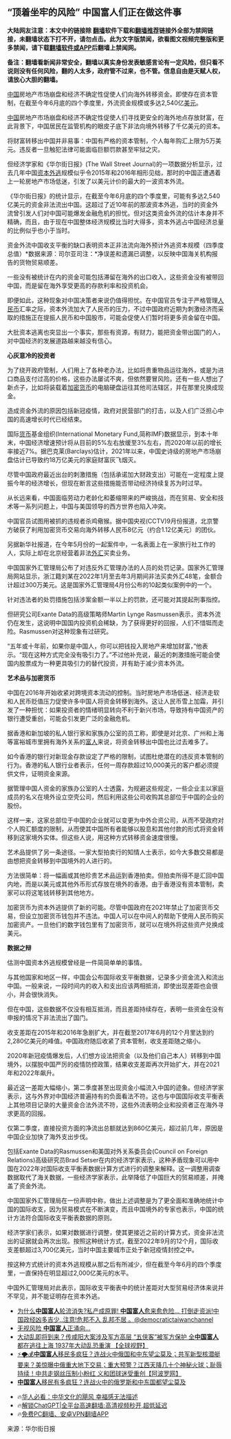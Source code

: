  <!-- 面包屑导航 --> <h2>“顶着坐牢的风险” 中国富人们正在做这件事</h2> <p class="notice"><b>大陆网友注意：本文中的链接除 <a href="https://github.com/bannedbook/fanqiang" >翻墙</a>软件下载和<a href="https://github.com/killgcd/justmysocks/blob/master/README.md">翻墙推荐</a>链接外全部为禁网链接，未翻墙状态下打不开，请勿点击。此为文字版禁闻，欲看图文视频完整版和更多禁闻，请下载<a href="https://github.com/bannedbook/fanqiang">翻墙软件或APP</a>后翻墙上禁闻网。</p><p>备注：翻墙看新闻非常安全，翻墙以真实身份发表敏感言论有一定风险，但只看不说则没有任何风险，翻的人太多，政府管不过来，也不管。信息自由是天赋人权，请放心大胆的翻墙。</b></p>  <div class="entry"> <p id="summary"><span class='wp_keywordlink_affiliate'><a href="https://www.bannedbook.org/" title="中国" target="_blank">中国</a></span>房地产市场崩盘和经济不确定性促使人们向海外转移资金。即使存在资本管制，在截至今年6月底的四个季度里，外流资金规模或多达2,540亿<a href="https://www.bannedbook.org/bnews/tag/%e7%be%8e%e5%85%83/" class="st_tag internal_tag" rel="tag" title="标签 美元 下的日志">美元</a>。</p> <p><a href="https://www.bannedbook.org/bnews/tag/%E4%B8%AD%E5%9B%BD/" class="st_tag internal_tag" rel="tag" title="标签 中国 下的日志">中国</a>房地产市场崩盘和经济不确定性促使人们寻找更安全的海外地点存放财富，在此背景下，中国居民在监管机构的眼皮子底下非法向境外转移了千亿美元的资本。</p> <p>将财富转移出中国并非易事：中国有严格的资本管制，个人每年购汇上限为5万美元。违反者一旦触犯法律可能面临巨额罚款甚至牢狱之灾。</p> <p>但经济学家和《华尔街日报》(The Wall Street Journal)的一项数据分析显示，过去几年中国<a href="https://www.bannedbook.org/bnews/tag/%E8%B5%84%E6%9C%AC%E5%A4%96%E9%80%83/" class="st_tag internal_tag" rel="tag" title="标签 资本外逃 下的日志">资本外逃</a>规模似乎令2015年和2016年相形见绌，那时的中国正遭遇着上一轮房地产市场低迷，引发了以美元计价的最大的一波资本外流。</p> <p>《华尔街日报》的统计显示，在截至今年6月底的四个季度里，可能有多达2,540亿美元的资金非法流出中国。这超过了近10年前的那波资本外逃，当时的资金外流曾引发人们对中国可能爆发金融危机的担忧。但对这类资金外流的估计本身并不精确，而且，由于现在中国整体经济规模比当时大得多，资本外逃占中国经济总量的比例似乎也小于当时。</p> <p>资金外流中国收支平衡的缺口表明资本正非法流向海外预计外逃资本规模（四季度总值）*数据来源：司尔亚司注：*净误差和遗漏已调整，以反映中国海关机构报告的货物贸易顺差。</p> <p>一些没有被统计在内的资金可能包括滞留在海外的出口收入，这些资金没有被带回中国，而是留在海外享受更高的存款利率和投资机会。</p> <p>即便如此，这种现象对中国决策者来说仍值得担忧。在中国官员专注于严格管理<a href="https://www.bannedbook.org/bnews/tag/%e4%ba%ba%e6%b0%91%e5%b8%81/" class="st_tag internal_tag" rel="tag" title="标签 人民币 下的日志">人民币</a>汇率之际，资本外流加大了人民币的压力，不过中国政府近期为刺激经济而采取的措施正在提振人民币和中国股市，可能会促使人们暂时将更多资金留在中国。</p> <p>大批资本逃离也突显出一个事实，那些有资源，有财力，能把资金带出国门的人，对中国经济的发展道路越来越没有信心。</p> <p><strong>心灰意冷的投资者</strong></p> <p>为了绕开政府管制，人们用上了各种老办法，比如将贵重物品运往海外，或是为进口商品支付过高的价格，这些办法屡试不爽，但依然要冒风险。还有一些人想出了新点子，比如将装载着<a href="https://www.bannedbook.org/bnews/tag/%E5%8A%A0%E5%AF%86%E8%B4%A7%E5%B8%81/" class="st_tag internal_tag" rel="tag" title="标签 加密货币 下的日志">加密货币</a>的电脑硬盘运往其他司法辖区，并在那里兑换成现金。</p>  <p>造成资金外流的原因包括新冠疫情，政府对民营部门的打击，以及人们广泛担心中国的高速增长时代已经结束。</p> <p>国际<a href="https://www.bannedbook.org/bnews/tag/%E8%B4%A7%E5%B8%81/" class="st_tag internal_tag" rel="tag" title="标签 货币 下的日志">货币</a>基金组织(International Monetary Fund,简称IMF)数据显示，到本十年末，中国经济增速预计将从目前的5%左右放缓至3%左右，而2020年以前的增长率接近7%。据巴克莱(Barclays)估计，2021年以来，中国史诗级的房地产市场崩盘估计已导致约18万亿美元的家庭财富灰飞烟灭。</p> <p>尽管中国政府最近出台的刺激措施（包括承诺加大财政支出）可能在一定程度上提振今年的经济增长，但现在断言这些措施能否带动经济持续复苏为时过早。</p> <p>从长远来看，中国面临劳动力老龄化和萎缩带来的严峻挑战，而在贸易、安全和技术等一系列问题上，中国与美国领导的西方世界也陷入冲突。</p> <p>中国官员试图用被抓的违规者杀鸡儆猴。据中国央视(CCTV)9月份报道，北京警方破获了利用加密货币交易向海外转移人民币8亿元（约合1.12亿美元）的团伙。</p> <p>另据新华社报道，在今年5月份的一起案件中，一名表面上在一家旅行社工作的人，实际上却在北京经营着非法<a href="https://www.bannedbook.org/bnews/tag/%E5%A4%96%E6%B1%87/" class="st_tag internal_tag" rel="tag" title="标签 外汇 下的日志">外汇</a>买卖业务。</p> <p>中国国家外汇管理局公布了对违反外汇管理办法的人员的处罚记录。国家外汇管理局网站显示，浙江籍刘某在2022年1月至去年3月期间非法买卖外汇48笔，金额合计超过300万美元。这是国家外汇管理局4月份公布的10起类似案例中的一个。</p> <p>针对违法者的处罚措施包括涉案金额一半以上的罚款，还可能对其提起刑事指控。</p> <p>但研究公司Exante Data的高级策略师Martin Lynge Rasmussen表示，资本外流仍在发生，这说明中国国内投资机会稀缺，为了获得更好的回报，人们不惜铤而走险。Rasmussen对这种现象有过研究。</p> <p>“五年或十年前，如果你是中国人，你可以把钱投入房地产来增加财富，”他表示。“现在这种方式完全没有吸引力了。”不过他补充说，最近的刺激措施可能会使国内股票成为一种更具吸引力的替代投资，并有助于减少资本外流。</p> <p><strong>艺术品与加密货币</strong></p>  <p>中国在2016年开始收紧对跨境资本流动的控制。当时房地产市场低迷、经济走软和人民币贬值压力促使许多中国人将资金转移到海外。这让人民币雪上加霜，并引发了一种担忧：如果投资者的情绪明显转向不利于新兴市场，导致持有中国资产的银行遭受重创，可能会引发更广泛的金融危机。</p> <p>据香港和新加坡的私人银行家和家族办公室的员工称，即使是对北京、广州和上海等富裕城市里拥有海外关系的<a href="https://www.bannedbook.org/bnews/tag/%e5%af%8c%e4%ba%ba/" class="st_tag internal_tag" rel="tag" title="标签 富人 下的日志">富人</a>来说，将资金转移出中国也比过去难多了。</p> <p>如今香港的银行对新现金存款设定了严格的限制，试图杜绝潜在的违反资本管制的行为。香港的私人银行业者表示，任何一周存款超过10,000美元的客户都必须提供文件，证明资金来源。</p> <p>据管理中国人资金的家族办公室的人士透露，为规避这些规定，一些企业主以家庭成员的名义在境外设立空壳公司，然后利用这些公司收购其总部位于中国的企业的股份。</p> <p>这样一来，这家总部位于中国的企业就可以变更为中外合资公司，从而不受政府对个人购汇额度的限制，从而使其中国所有者能够以股息和其他付款的形式将资金转移到这家境外实体。但这些人说，用这种方式转移资金速度很慢。</p> <p>艺术品提供了另一条途径。一家大型拍卖行的知情人士表示，如今大多数交易都是由想把资金转移到中国境外的人进行的。</p> <p>方法很简单：将一幅画或其他珍贵艺术品运到香港拍卖。但拍卖所得不是汇回中国内地，而是以美元或其他外币形式存放在境外的香港。由于香港没有资本管制，卖家可以将这笔钱转移到其他地方。</p> <p>加密货币为资本外逃提供了新的可能。尽管中国政府在2021年禁止了加密货币交易，但设立加密货币钱包并不违法。中国人可以在中间人的帮助下使用人民币购买加密资产。一旦他们的数字钱包里有了加密货币，就可以在境外将这些资产兑换成美元。</p> <p><strong>数据之辩</strong></p> <p>估测中国资本外逃规模曾经是一件简简单单的事情。</p> <p>与其他国家和地区一样，中国会公布国际收支平衡数据，记录多少资金流入和流出中国。一般来说，一段时间内的收入和支出应该两相抵消，即使出现差距也会很小，并会很快消失。</p>  <p>但在中国，这些数据不仅没有相互抵消，而且差距持续存在，表明一些资金在没有申报的情况下非法流出了国门。</p> <p>收支差距在2015年和2016年急剧扩大，并在截至2017年6月的12个月里达到约2,280亿美元的峰值。中国政府随后收紧了资本管制，收支差距随之缩小。</p> <p>2020年新冠疫情爆发后，人们想方设法把资金（以及他们自己本人）转移到中国境外，以摆脱中国严厉的疫情防控政策，结果收支差距再次开始扩大，并在2021年和2022年飙升。</p> <p>最近这一差距大幅缩小，第二季度甚至出现资金小幅流入中国的迹象。但经济学家表示，这与外界对中国经济普遍持有的负面看法不符。这也与中国国际收支平衡表上其他项目记录的大量资金合法外流不符，这些外流表明企业和投资者正在海外寻求更高的回报。</p> <p>仅第二季度，直接投资方面的净流出总额就达到860亿美元，超过前几年，原因是中国企业加快了海外支出步伐。</p> <p>包括Exante Data的Rasmussen和美国对外关系委员会(Council on Foreign Relations)高级研究员Brad Setser在内的经济学家表示，这种矛盾现象可以用中国在2022年对国际收支平衡表数据计算方式进行的调整来解释。这一调整用调查数据取代了海关数据，一些经济学家表示，此举降低了中国巨大的贸易顺差，并掩盖了资金外流。</p> <p>中国国家外汇管理局在一份声明中称，做出上述调整是为了更全面和准确地统计中国的国际收支，因为贸易模式在不断演变，而且中国境外的专家也表示，中国的统计方法符合国际收支平衡表数据的原则。</p> <p>经济学家们表示，如果对数据进行调整，使其更接近之前的计算方式，资金非法流出的证据就会再次出现。按照这种统计方式，截至2022年9月的12个月，国际收支差额超过3,700亿美元，当时中国主要城市正处于新冠疫情封控之中。</p> <p>按这种方式统计的资本外逃规模从那之后有所减少，但在截至今年6月的四个季度里，一直保持在明显超过2,000亿美元的水平。</p> <p>中国外汇管理局对此表示，国际收支平衡表中的统计差距对大型贸易经济体来说并不罕见，并不能证明存在资本外逃。</p> <!--<div id="taboola-mid-1"></div>--><ul class='op-related-articles' title='相关阅读'> <li><a href='https://www.bannedbook.org/bnews/sohnews/20241005/2097976.html' target='_blank'>为什么<b>中国富人</b>轮流消失?私产成原罪! <b>中国富人</b>愈来愈危险… 打倒走资派!中国政经凶多吉少..注意!危邦不入 乱邦不居 。@democratictaiwanchannel</a></li> <li><a href='https://www.bannedbook.org/bnews/lifebaike/20240925/2093561.html' target='_blank'>无视风险 <b>中国富人</b>正涌向…</a></li> <li><a href='https://www.bannedbook.org/bnews/bannedvideo/20240913/2088041.html' target='_blank'>大动乱即将到来？传咸阳大案涉及军方高层 “五侠客”被军方保护 全<b>中国富人</b>都在逃往上海 1937年大动乱恐重演 【全球视野】</a></li> <li><a href='https://www.bannedbook.org/bnews/bannedvideo/20240913/2087971.html' target='_blank'>⚡🌪️💰<b>中国富人</b>移民多疯狂？连战火中俄国和中东望尘莫及；共军新型核潜艇要来？美惊曝中俄重大地下交易；重大预警？江西天降几十个神秘火球；耻辱持续！中共走钢丝压制小粉红 义和团球迷受重创【阿波罗网】</a></li> <li><a href='https://www.bannedbook.org/bnews/cnnews/20240912/2087471.html' target='_blank'><b>中国富人</b>移民有多疯狂？连战火中的俄罗斯和中东国都望尘莫及</a></li> </ul> <ul class="texttj"> <!--<li>🔥<a href="https://www.bannedbook.org/bnews/ssgc/20230219/1850782.html" target="_blank">法国犹太老板：神告诉我们，只有一位中国人能救人类</a></li>--> <li>🔥<a href="https://www.bannedbook.org/bnews/comments/20220220/1694796.html" target="_blank">华人必看：中华文化的飓风 幸福感无法描述</a></li> <li>🔥<a href="https://github.com/bannedbook/fanqiang/wiki/V2ray%E6%9C%BA%E5%9C%BA" target="_blank">解锁ChatGPT|全平台高速翻墙:高清视频秒开,超低延迟</a></li> <li>🔥<a href="https://github.com/bannedbook/fanqiang/wiki/%E7%A6%81%E9%97%BB%E7%BD%91%E5%AE%89%E5%8D%93%E7%BF%BB%E5%A2%99%E6%96%B0%E9%97%BBAPP" target="_blank">免费PC翻墙、安卓VPN翻墙APP</a></li> </ul><p class="src-info">来源：华尔街日报 </p> <a name='sharetosocial'></a> <div style="margin-bottom:5px;padding-bottom:5px;clear:both"> <div id="archive-pix-1" class="banner-ads"> <!-- AuctionX Display platform tag START --> <div id="27602x728x90x621x_ADSLOT1" clicktrack="%%CLICK_URL_ESC%%"></div>  <!-- AuctionX Display platform tag END --> </div> <div id="archive-pix-2" class="banner-ads"> <!-- AuctionX Display platform tag START --> <div id="27556x300x250x621x_ADSLOT1" clicktrack="%%CLICK_URL_ESC%%" style="margin:0 auto;text-align:center"></div>  <!-- AuctionX Display platform tag END --> </div> </div>  <div id="archive-pix-1" class="banner-ads"> <!-- AuctionX Display platform tag START --> <div id="27603x728x90x621x_ADSLOT1" clicktrack="%%CLICK_URL_ESC%%"></div>  <!-- AuctionX Display platform tag END --> </div> </div><!--END ENTRY--> 